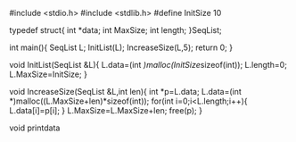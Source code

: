 #include <stdio.h>
#include <stdlib.h>
#define InitSize 10

typedef struct{
    int *data;
    int MaxSize;
    int length;
}SeqList;

int main(){
    SeqList L;
    InitList(L);
    IncreaseSize(L,5);
    return 0;
}

void InitList(SeqList &L){
    L.data=(int *)malloc(InitSize*sizeof(int));
    L.length=0;
    L.MaxSize=InitSize;
}

void IncreaseSize(SeqList &L,int len){
    int *p=L.data;
    L.data=(int *)malloc((L.MaxSize+len)*sizeof(int));
    for(int i=0;i<L.length;i++){
        L.data[i]=p[i];
    }
    L.MaxSize=L.MaxSize+len;
    free(p);
}

void printdata
